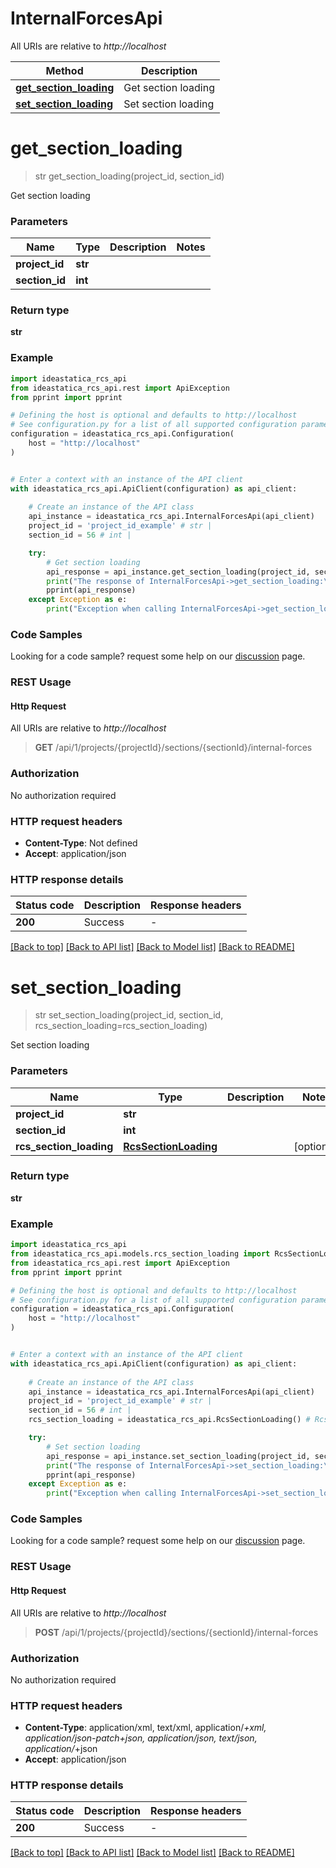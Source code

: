 # InternalForcesApi

All URIs are relative to *http://localhost*

Method | Description
------------- | -------------
[**get_section_loading**](InternalForcesApi.md#get_section_loading) | Get section loading
[**set_section_loading**](InternalForcesApi.md#set_section_loading) | Set section loading


<a id="get_section_loading"></a>
# **get_section_loading**
> str get_section_loading(project_id, section_id)

Get section loading

### Parameters


Name | Type | Description  | Notes
------------- | ------------- | ------------- | -------------
 **project_id** | **str**|  | 
 **section_id** | **int**|  | 

### Return type

**str**

### Example


```python
import ideastatica_rcs_api
from ideastatica_rcs_api.rest import ApiException
from pprint import pprint

# Defining the host is optional and defaults to http://localhost
# See configuration.py for a list of all supported configuration parameters.
configuration = ideastatica_rcs_api.Configuration(
    host = "http://localhost"
)


# Enter a context with an instance of the API client
with ideastatica_rcs_api.ApiClient(configuration) as api_client:
    
    # Create an instance of the API class
    api_instance = ideastatica_rcs_api.InternalForcesApi(api_client)
    project_id = 'project_id_example' # str | 
    section_id = 56 # int | 

    try:
        # Get section loading
        api_response = api_instance.get_section_loading(project_id, section_id)
        print("The response of InternalForcesApi->get_section_loading:\n")
        pprint(api_response)
    except Exception as e:
        print("Exception when calling InternalForcesApi->get_section_loading: %s\n" % e)
```



### Code Samples

Looking for a code sample? request some help on our [discussion](https://github.com/idea-statica/ideastatica-public/discussions) page. 

### REST Usage

#### Http Request

All URIs are relative to *http://localhost*

> **GET** /api/1/projects/{projectId}/sections/{sectionId}/internal-forces 

### Authorization

No authorization required

### HTTP request headers

 - **Content-Type**: Not defined
 - **Accept**: application/json

### HTTP response details

| Status code | Description | Response headers |
|-------------|-------------|------------------|
**200** | Success |  -  |

[[Back to top]](#) [[Back to API list]](../README.md#documentation-for-api-endpoints) [[Back to Model list]](../README.md#documentation-for-models) [[Back to README]](../README.md)

<a id="set_section_loading"></a>
# **set_section_loading**
> str set_section_loading(project_id, section_id, rcs_section_loading=rcs_section_loading)

Set section loading

### Parameters


Name | Type | Description  | Notes
------------- | ------------- | ------------- | -------------
 **project_id** | **str**|  | 
 **section_id** | **int**|  | 
 **rcs_section_loading** | [**RcsSectionLoading**](RcsSectionLoading.md)|  | [optional] 

### Return type

**str**

### Example


```python
import ideastatica_rcs_api
from ideastatica_rcs_api.models.rcs_section_loading import RcsSectionLoading
from ideastatica_rcs_api.rest import ApiException
from pprint import pprint

# Defining the host is optional and defaults to http://localhost
# See configuration.py for a list of all supported configuration parameters.
configuration = ideastatica_rcs_api.Configuration(
    host = "http://localhost"
)


# Enter a context with an instance of the API client
with ideastatica_rcs_api.ApiClient(configuration) as api_client:
    
    # Create an instance of the API class
    api_instance = ideastatica_rcs_api.InternalForcesApi(api_client)
    project_id = 'project_id_example' # str | 
    section_id = 56 # int | 
    rcs_section_loading = ideastatica_rcs_api.RcsSectionLoading() # RcsSectionLoading |  (optional)

    try:
        # Set section loading
        api_response = api_instance.set_section_loading(project_id, section_id, rcs_section_loading=rcs_section_loading)
        print("The response of InternalForcesApi->set_section_loading:\n")
        pprint(api_response)
    except Exception as e:
        print("Exception when calling InternalForcesApi->set_section_loading: %s\n" % e)
```



### Code Samples

Looking for a code sample? request some help on our [discussion](https://github.com/idea-statica/ideastatica-public/discussions) page. 

### REST Usage

#### Http Request

All URIs are relative to *http://localhost*

> **POST** /api/1/projects/{projectId}/sections/{sectionId}/internal-forces 

### Authorization

No authorization required

### HTTP request headers

 - **Content-Type**: application/xml, text/xml, application/*+xml, application/json-patch+json, application/json, text/json, application/*+json
 - **Accept**: application/json

### HTTP response details

| Status code | Description | Response headers |
|-------------|-------------|------------------|
**200** | Success |  -  |

[[Back to top]](#) [[Back to API list]](../README.md#documentation-for-api-endpoints) [[Back to Model list]](../README.md#documentation-for-models) [[Back to README]](../README.md)

